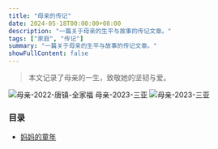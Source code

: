 ```yaml
---
title: "母亲的传记"
date: 2024-05-18T00:00:00+08:00
description: "一篇关于母亲的生平与故事的传记文章。"
tags: ["家庭", "传记"]
summary: "一篇关于母亲的生平与故事的传记文章。"
showFullContent: false
---
```


> 本文记录了母亲的一生，致敬她的坚韧与爱。

![母亲-2022-唐镇-全家福](/images/mother/2022/母亲-2022-唐镇-全家福.jpg)
母亲-2023-三亚
![母亲-2023-三亚](/images/mother/2023/母亲-2023-三亚.jpg)
### 目录
- [妈妈的童年](/posts/mother-biography/childhood/)



